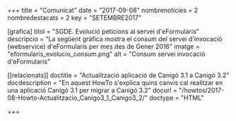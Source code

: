 +++
title           = "Comunicat"
date	 	  	    = "2017-09-08"
nombrenoticies  = 2
nombredestacats = 2
key 		  	    = "SETEMBRE2017"

[grafica]
titol      = "SGDE. Evolució peticions al servei d'eFormularis"
descripcio = "La següent gràfica mostra el consum del servei d'invocació (webservice) d'eFormularis per mes des de Gener 2016"
imatge     = "eformularis_evolucio_consum.png"
alt        = "Consum servei invocació d'eFormularis"

[[relacionats]]
doctitle          = "Actualització aplicació de Canigó 3.1 a Canigó 3.2"
docdescription    = "En aquest HowTo s'explica quins canvis cal realitzar en una aplicació Canigó 3.1 per migrar a Canigó 3.2"
docurl            = "/howtos/2017-08-Howto-Actualitzacio_Canigo3_1_Canigo3_2/"
doctype           = "HTML"

+++
